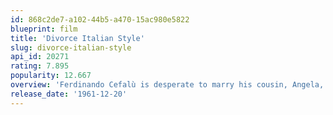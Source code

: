 ```yaml
---
id: 868c2de7-a102-44b5-a470-15ac980e5822
blueprint: film
title: 'Divorce Italian Style'
slug: divorce-italian-style
api_id: 20271
rating: 7.895
popularity: 12.667
overview: 'Ferdinando Cefalù is desperate to marry his cousin, Angela, but he is married to Rosalia and divorce is illegal in Italy. To get around the law, he tries to trick his wife into having an affair so he can catch her and murder her, as he knows he would be given a light sentence for killing an adulterous woman. He persuades a painter to lure his wife into an affair, but Rosalia proves to be more faithful than he expected.'
release_date: '1961-12-20'
---
```

